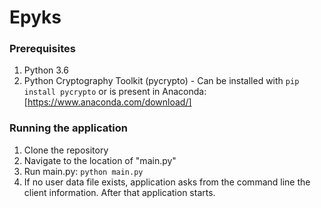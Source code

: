 # Epyks

### Prerequisites
1. Python 3.6
2. Python Cryptography Toolkit (pycrypto) - Can be installed with `pip install pycrypto` or is present in Anaconda: [https://www.anaconda.com/download/]

### Running the application
1. Clone the repository
2. Navigate to the location of "main.py"
3. Run main.py: `python main.py`
4. If no user data file exists, application asks from the command line the client information. After that application starts.